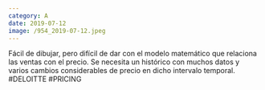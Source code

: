 ```yaml
--- 
category: A 
date: 2019-07-12 
image: /954_2019-07-12.jpeg 
--- 
```


Fácil de dibujar, pero difícil de dar con el modelo matemático que relaciona las ventas con el precio. Se necesita un histórico con muchos datos y varios cambios considerables de precio en dicho intervalo temporal. #DELOITTE #PRICING